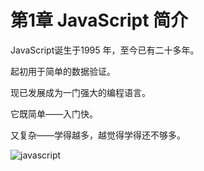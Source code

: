 # 第1章 JavaScript 简介

JavaScript诞生于1995 年，至今已有二十多年。

起初用于简单的数据验证。

现已发展成为一门强大的编程语言。

它既简单——入门快。

又复杂——学得越多，越觉得学得还不够多。

 ![javascript](https://sinacloud.net/pro-js/javascript.png)